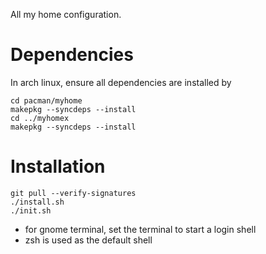 All my home configuration.

# Dependencies

In arch linux, ensure all dependencies are installed by
```
cd pacman/myhome
makepkg --syncdeps --install
cd ../myhomex
makepkg --syncdeps --install
```

# Installation
```
git pull --verify-signatures
./install.sh
./init.sh
```

- for gnome terminal, set the terminal to start a login shell
- zsh is used as the default shell
